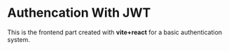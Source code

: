 # Authencation With JWT

This is the frontend part created with **vite+react** for a basic authentication system.
